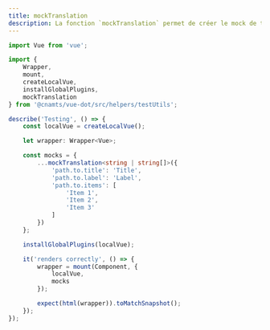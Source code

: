 ```yaml
---
title: mockTranslation
description: La fonction `mockTranslation` permet de créer le mock de traductions spécifiques.
---
```


<doc-tabs>

<doc-tab-item label="Utilisation">

```ts
import Vue from 'vue';

import {
	Wrapper,
	mount,
	createLocalVue,
	installGlobalPlugins,
	mockTranslation
} from '@cnamts/vue-dot/src/helpers/testUtils';

describe('Testing', () => {
	const localVue = createLocalVue();

	let wrapper: Wrapper<Vue>;

	const mocks = {
		...mockTranslation<string | string[]>({
			'path.to.title': 'Title',
			'path.to.label': 'Label',
			'path.to.items': [
				'Item 1',
				'Item 2',
				'Item 3'
			]
		})
	};

	installGlobalPlugins(localVue);

	it('renders correctly', () => {
		wrapper = mount(Component, {
			localVue,
			mocks
		});

		expect(html(wrapper)).toMatchSnapshot();
	});
});

```

</doc-tab-item>

<doc-tab-item label="API">
<doc-api name="tests-unitaires/mock-translation"></doc-api>
</doc-tab-item>

</doc-tabs>

